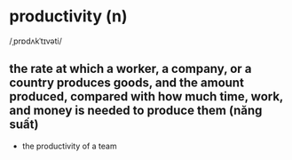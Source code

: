 # productivity (n)

/ˌprɒdʌkˈtɪvəti/

## the rate at which a worker, a company, or a country produces goods, and the amount produced, compared with how much time, work, and money is needed to produce them (năng suất)

- the productivity of a team